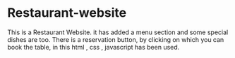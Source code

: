 # Restaurant-website
This is a Restaurant Website. it has added a menu section and some special dishes are too. There is a reservation button, by clicking on which you can book the table, in this html , css , javascript has been used.
